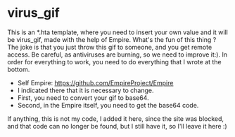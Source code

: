 # virus_gif
This is an *.hta template, where you need to insert your own value and it will be virus_gif, made with the help of Empire. What's the fun of this thing ? The joke is that you just throw this gif to someone, and you get remote access. Be careful, as antiviruses are burning, so we need to improve it:). In order for everything to work, you need to do everything that I wrote at the bottom.

- Self Empire: https://github.com/EmpireProject/Empire
- I indicated there that it is necessary to change.
- First, you need to convert your gif to base64.
- Second, in the Empire itself, you need to get the base64 code.


If anything, this is not my code, 
I added it here, since the site was blocked, 
and that code can no longer be found, but I still have it, 
so I'll leave it here :)
